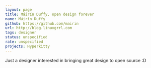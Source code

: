 ```yaml
---
layout: page
title: Máirín Duffy, open design forever
name: Máirín Duffy 
github: https://github.com/mairin
url: http://blog.linuxgrrl.com
tags: designer
status: unspecified
rate: unspecified
projects: Hyperkitty
---
```


Just a designer interested in bringing great design to open source :D
